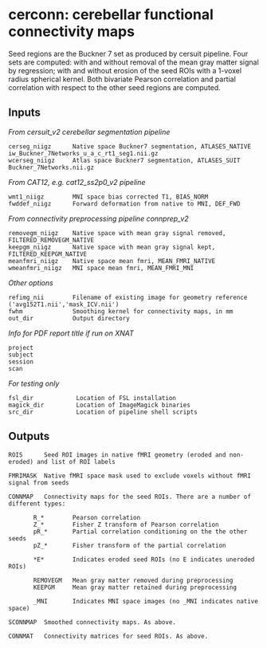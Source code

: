 # cerconn: cerebellar functional connectivity maps

Seed regions are the Buckner 7 set as produced by cersuit pipeline. Four sets are computed: with 
and without removal of the mean gray matter signal by regression; with and without erosion of the
seed ROIs with a 1-voxel radius spherical kernel. Both bivariate Pearson correlation and partial
correlation with respect to the other seed regions are computed.

## Inputs

*From cersuit_v2 cerebellar segmentation pipeline*
    
    cerseg_niigz      Native space Buckner7 segmentation, ATLASES_NATIVE iw_Buckner_7Networks_u_a_c_rt1_seg1.nii.gz
    wcerseg_niigz     Atlas space Buckner7 segmentation, ATLASES_SUIT Buckner_7Networks.nii.gz

*From CAT12, e.g. cat12_ss2p0_v2 pipeline*
    
    wmt1_niigz        MNI space bias corrected T1, BIAS_NORM
    fwddef_niigz      Forward deformation from native to MNI, DEF_FWD
    

*From connectivity preprocessing pipeline connprep_v2*
    
    removegm_niigz    Native space with mean gray signal removed, FILTERED_REMOVEGM_NATIVE
    keepgm_niigz      Native space with mean gray signal kept, FILTERED_KEEPGM_NATIVE
    meanfmri_niigz    Native space mean fmri, MEAN_FMRI_NATIVE
    wmeanfmri_niigz   MNI space mean fmri, MEAN_FMRI_MNI


*Other options*
    
    refimg_nii        Filename of existing image for geometry reference ('avg152T1.nii','mask_ICV.nii')
    fwhm              Smoothing kernel for connectivity maps, in mm
    out_dir           Output directory

*Info for PDF report title if run on XNAT*
    
    project
    subject
    session
    scan

*For testing only*
    
    fsl_dir            Location of FSL installation
    magick_dir         Location of ImageMagick binaries
    src_dir            Location of pipeline shell scripts


## Outputs

    ROIS      Seed ROI images in native fMRI geometry (eroded and non-eroded) and list of ROI labels
    
    FMRIMASK  Native fMRI space mask used to exclude voxels without fMRI signal from seeds
    
    CONNMAP   Connectivity maps for the seed ROIs. There are a number of different types:
    
           R_*        Pearson correlation
           Z_*        Fisher Z transform of Pearson correlation
           pR_*       Partial correlation conditioning on the the other seeds
           pZ_*       Fisher transform of the partial correlation
      
           *E*        Indicates eroded seed ROIs (no E indicates uneroded ROIs)
              
           REMOVEGM   Mean gray matter removed during preprocessing
           KEEPGM     Mean gray matter retained during preprocessing
      
           _MNI       Indicates MNI space images (no _MNI indicates native space)
    
    SCONNMAP  Smoothed connectivity maps. As above.
    
    CONNMAT   Connectivity matrices for seed ROIs. As above.

